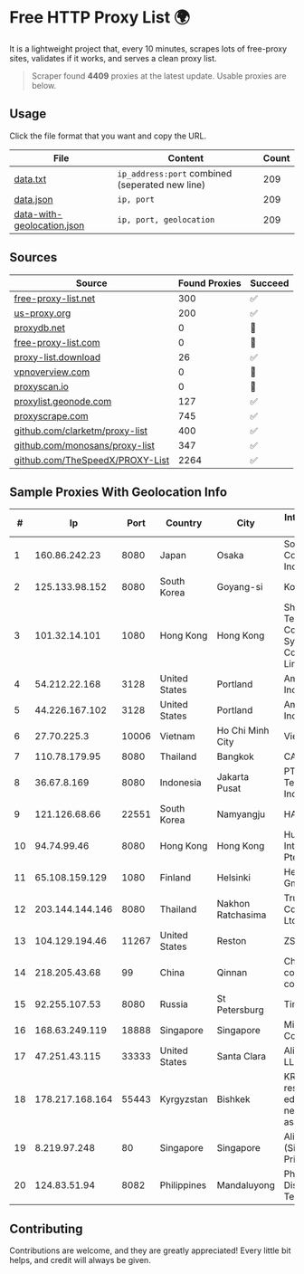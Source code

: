 
# Free HTTP Proxy List 🌍

It is a lightweight project that, every 10 minutes, scrapes lots of free-proxy sites, validates if it works, and serves a clean proxy list.


> Scraper found **4409** proxies at the latest update. Usable proxies are below.

## Usage

Click the file format that you want and copy the URL.


|File|Content|Count|
|----|-------|-----|
|[data.txt](https://raw.githubusercontent.com/themiralay/Proxy-List-World/master/data.txt)|`ip_address:port` combined (seperated new line)|209|
|[data.json](https://raw.githubusercontent.com/themiralay/Proxy-List-World/master/data.json)|`ip, port`|209|
|[data-with-geolocation.json](https://raw.githubusercontent.com/themiralay/Proxy-List-World/master/data-with-geolocation.json)|`ip, port, geolocation`|209|

## Sources

|Source|Found Proxies|Succeed|
|------|-------------|-------|
|[free-proxy-list.net](https://free-proxy-list.net)|300|✅|
|[us-proxy.org](https://www.us-proxy.org)|200|✅|
|[proxydb.net](http://proxydb.net)|0|🚫|
|[free-proxy-list.com](https://free-proxy-list.com/?page=&port=&type%5B%5D=http&type%5B%5D=https&up_time=0&search=Search)|0|🚫|
|[proxy-list.download](https://www.proxy-list.download/HTTP)|26|✅|
|[vpnoverview.com](https://vpnoverview.com/privacy/anonymous-browsing/free-proxy-servers)|0|🚫|
|[proxyscan.io](https://www.proxyscan.io)|0|🚫|
|[proxylist.geonode.com](https://proxylist.geonode.com/api/proxy-list?limit=300&page=1&sort_by=lastChecked&sort_type=desc&protocols=http,https)|127|✅|
|[proxyscrape.com](https://api.proxyscrape.com/v2/?request=displayproxies&protocol=http&timeout=10000&country=all&ssl=all&anonymity=all)|745|✅|
|[github.com/clarketm/proxy-list](https://raw.githubusercontent.com/clarketm/proxy-list/master/proxy-list-raw.txt)|400|✅|
|[github.com/monosans/proxy-list](https://raw.githubusercontent.com/monosans/proxy-list/main/proxies/http.txt)|347|✅|
|[github.com/TheSpeedX/PROXY-List](https://raw.githubusercontent.com/TheSpeedX/PROXY-List/master/http.txt)|2264|✅|


## Sample Proxies With Geolocation Info

|#|Ip|Port|Country|City|Internet Service Provider|
|-|--|----|-------|----|-------------------------|
|1|160.86.242.23|8080|Japan|Osaka|Sony Network Communications Inc|
|2|125.133.98.152|8080|South Korea|Goyang-si|Korea Telecom|
|3|101.32.14.101|1080|Hong Kong|Hong Kong|Shenzhen Tencent Computer Systems Company Limited|
|4|54.212.22.168|3128|United States|Portland|Amazon.com, Inc.|
|5|44.226.167.102|3128|United States|Portland|Amazon.com, Inc.|
|6|27.70.225.3|10006|Vietnam|Ho Chi Minh City|Viettel Group|
|7|110.78.179.95|8080|Thailand|Bangkok|CAT-BB|
|8|36.67.8.169|8080|Indonesia|Jakarta Pusat|PT. Telekomunikasi Indonesia|
|9|121.126.68.66|22551|South Korea|Namyangju|HAIonNet|
|10|94.74.99.46|8080|Hong Kong|Hong Kong|Huawei International Pte. LTD|
|11|65.108.159.129|1080|Finland|Helsinki|Hetzner Online GmbH|
|12|203.144.144.146|8080|Thailand|Nakhon Ratchasima|True Internet Corporation CO. Ltd.|
|13|104.129.194.46|11267|United States|Reston|ZSCALER, INC.|
|14|218.205.43.68|99|China|Qinnan|China Mobile communications corporation|
|15|92.255.107.53|8080|Russia|St Petersburg|TimeWeb Ltd.|
|16|168.63.249.119|18888|Singapore|Singapore|Microsoft Corporation|
|17|47.251.43.115|33333|United States|Santa Clara|Alibaba Cloud LLC|
|18|178.217.168.164|55443|Kyrgyzstan|Bishkek|KRENA - Kyrgyz research and education network association|
|19|8.219.97.248|80|Singapore|Singapore|Alibaba Cloud (Singapore) Private Limited|
|20|124.83.51.94|8082|Philippines|Mandaluyong|Philippine Long Distance Telephone Co.|



## Contributing

Contributions are welcome, and they are greatly appreciated! Every
little bit helps, and credit will always be given.

